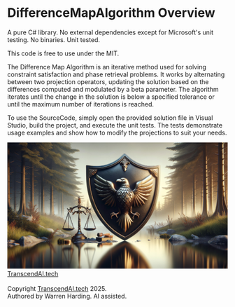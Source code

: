 
# DifferenceMapAlgorithm Overview

A pure C# library. No external dependencies except for Microsoft's unit testing. No binaries. Unit tested.

This code is free to use under the MIT.

The Difference Map Algorithm is an iterative method used for solving constraint satisfaction and phase retrieval problems. It works by alternating between two projection operators, updating the solution based on the differences computed and modulated by a beta parameter. The algorithm iterates until the change in the solution is below a specified tolerance or until the maximum number of iterations is reached.

To use the SourceCode, simply open the provided solution file in Visual Studio, build the project, and execute the unit tests. The tests demonstrate usage examples and show how to modify the projections to suit your needs.

![AI Image](aiimage.jpg)
[TranscendAI.tech](https://TranscendAI.tech)<br>
<br>
Copyright [TranscendAI.tech](https://TranscendAI.tech) 2025.</br>
Authored by Warren Harding. AI assisted.</br>
